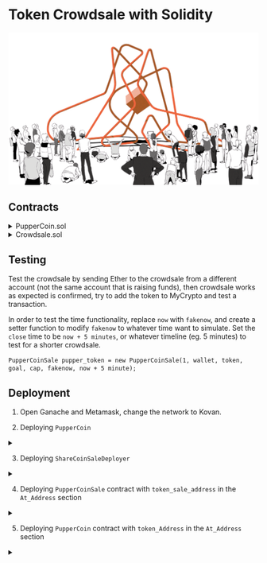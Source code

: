 # Token Crowdsale with Solidity 

![crowdsale](Images/crowdsale.gif)

## Contracts
<details>

<summary>PupperCoin.sol</summary>

`PupperCoin.sol` was written to create a `ERC20Mintable` token.
* Standard `ERC20Mintable` and `ERC20Detailed` contract
* Hardcoding `18` as the `decimals` parameter and `initial_supply` parameter alone

</details>

<details>

<summary>Crowdsale.sol</summary>

`Crowdsale.sol` is a contract prepared like a standard crowdsale.
* Inheriting the following OpenZeppelin contracts:\
`Crowdsale`, `MintedCrowdsale`, `CappedCrowdsale`,`TimedCrowdsale`, `RefundablePostDeliveryCrowdsale`

* Provide parameters for all of the features of crowdsale, such as the `name`, `symbol`, `wallet` for fundraising, `goal`.

* Hardcode a `rate` of 1, to maintain parity with Ether units (1 TKN per Ether, or 1 TKNbit per wei). To customize crowdsale rate, follow the [Crowdsale Rate](https://docs.openzeppelin.com/contracts/2.x/crowdsales#crowdsale-rate) calculator on OpenZeppelin's documentation. Essentially, a token (TKN) can be divided into TKNbits just like Ether can be divided into wei. When using a `rate` of 1, just like 1000000000000000000 wei is equal to 1 Ether, 1000000000000000000 TKNbits is equal to 1 TKN.

* Since `RefundablePostDeliveryCrowdsale` inherits the `RefundableCrowdsale` contract, which requires a `goal` parameter, the `RefundableCrowdsale` constructor must be called from `PupperCoinCrowdsale` constructor as well as the others. `RefundablePostDeliveryCrowdsale` does not have its own constructor, so just use the `RefundableCrowdsale` constructor that it inherits.

* If one forgets to call the `RefundableCrowdsale` constructor, the `RefundablePostDeliveryCrowdsale` will fail since it relies on it (it inherits from `RefundableCrowdsale`), and does not have its own constructor.

* When passing the `open` and `close` times, use `now` and `now + 24 weeks` to set the times properly from `PupperCoinCrowdsaleDeployer` contract.

</details> 

## Testing

Test the crowdsale by sending Ether to the crowdsale from a different account (not the same account that is raising funds), then crowdsale works as expected is confirmed, try to add the token to MyCrypto and test a transaction.

In order to test the time functionality, replace `now` with `fakenow`, and create a setter function to modify `fakenow` to whatever time want to simulate. Set the `close` time to be `now + 5 minutes`, or whatever timeline (eg. 5 minutes) to test for a shorter crowdsale.

```
PupperCoinSale pupper_token = new PupperCoinSale(1, wallet, token, goal, cap, fakenow, now + 5 minute);
```

## Deployment

1. Open Ganache and Metamask, change the network to Kovan.

2. Deploying `PupperCoin`

<details>
<summary></summary>

![deployment1](Images/deployment1.png)

Paramaters required for deployment: `name`, `symbol`, and `initial_supply`.

</details>

3. Deploying `ShareCoinSaleDeployer`

<details>
<summary></summary>

![deployment2](Images/deployment2.png)

Parameters required: `name`, `symbol`, `wallet` (Same as your Wallet Address), `goal`, and `cap`.

</details>

4. Deploying `PupperCoinSale` contract with `token_sale_address` in the `At_Address` section

<details>
<summary></summary>

![deployment3](Images/deployment3.png)

</details>

5. Deploying `PupperCoin` contract with `token_Address` in the `At_Address` section

<details>
<summary></summary>

![deployment4](Images/deployment4.png)

</details>


